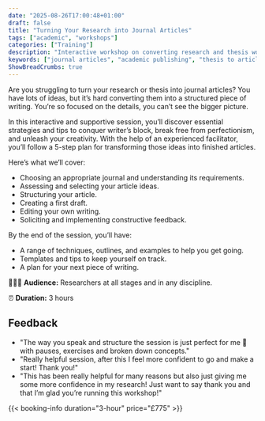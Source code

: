 ```yaml
---
date: "2025-08-26T17:00:48+01:00"
draft: false
title: "Turning Your Research into Journal Articles"
tags: ["academic", "workshops"]
categories: ["Training"] 
description: "Interactive workshop on converting research and thesis work into publishable journal articles. Learn a 5-step process for idea selection, structuring, drafting, editing, and incorporating feedback to create finished articles."
keywords: ["journal articles", "academic publishing", "thesis to article", "research writing", "academic writing", "scholarly publishing", "writing process", "manuscript preparation", "academic journals", "publication strategy"]
ShowBreadCrumbs: true
---
```


Are you struggling to turn your research or thesis into journal articles? You have lots of ideas, but it’s hard converting them into a structured piece of writing. You’re so focused on the details, you can’t see the bigger picture.

In this interactive and supportive session, you’ll discover essential strategies and tips to conquer writer’s block, break free from perfectionism, and unleash your creativity. With the help of an experienced facilitator, you’ll follow a 5-step plan for transforming those ideas into finished articles.

Here’s what we’ll cover: 

- Choosing an appropriate journal and understanding its requirements.
- Assessing and selecting your article ideas.
- Structuring your article.
- Creating a first draft.
- Editing your own writing.
- Soliciting and implementing constructive feedback.

By the end of the session, you’ll have: 

- A range of techniques, outlines, and examples to help you get going. 
- Templates and tips to keep yourself on track.
- A plan for your next piece of writing. 

👩🏽‍🎓 **Audience:** Researchers at all stages and in any discipline.

⏰ **Duration:** 3 hours

## Feedback

- "The way you speak and structure the session is just perfect for me 🙂 with pauses, exercises and broken down concepts."
- "Really helpful session, after this I feel more confident to go and make a start!  Thank you!"
- "This has been really helpful for many reasons but also just giving me some more confidence in my research! Just want to say thank you and that I’m glad you’re running this workshop!"

{{< booking-info duration="3-hour" price="£775" >}}